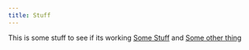 ```yaml
---
title: Stuff
---
```

This is some stuff to see if its working [Some Stuff](Nested%20thingie/Nested%20Again/Some%20Stuff.md) and [Some other thing](Nested%20thingie/Some%20other%20thing.md)